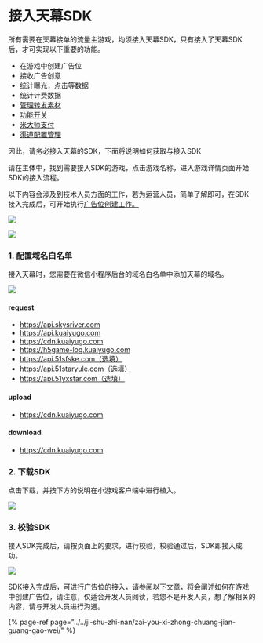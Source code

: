# 接入天幕SDK

所有需要在天幕接单的流量主游戏，均须接入天幕SDK，只有接入了天幕SDK后，才可实现以下重要的功能。

* 在游戏中创建广告位
* 接收广告创意
* 统计曝光，点击等数据
* 统计计费数据
* [管理转发素材](../../features/configuration-service/sharing-management.md)
* [功能开关](../../features/configuration-service/gong-neng-kai-guan.md)
* [米大师支付](../../features/configuration-service/mi-da-shi-zhi-fu.md)
* [渠道配置管理](../../features/configuration-service/qu-dao-guan-li.md)

因此，请务必接入天幕的SDK，下面将说明如何获取与接入SDK

请在主体中，找到需要接入SDK的游戏，点击游戏名称，进入游戏详情页面开始SDK的接入流程。

以下内容会涉及到技术人员方面的工作，若为运营人员，简单了解即可，在SDK接入完成后，可开始执行[广告位创建工作。](create-ad-position.md)

![](https://cdn.nlark.com/yuque/0/2019/png/254569/1557215260667-68f2f25d-bbc3-4584-99c4-00537d035698.png?x-oss-process=image/resize,w_2000)

![](https://cdn.nlark.com/yuque/0/2019/png/254569/1557215311628-028cef03-467e-40de-9d7a-e489ead36e08.png?x-oss-process=image/resize,w_2000)

### **1. 配置域名白名单**

接入天幕时，您需要在微信小程序后台的域名白名单中添加天幕的域名。

![](https://cdn.nlark.com/yuque/0/2019/png/254569/1557215080025-61922114-f312-45cb-96e0-3633f3593f6c.png)

#### **request**

* https://api.skysriver.com
* https://api.kuaiyugo.com
* https://cdn.kuaiyugo.com
* https://h5game-log.kuaiyugo.com
* https://api.51sfske.com（选填）
* https://api.51staryule.com（选填）
* https://api.51yxstar.com（选填）

#### **upload**

* https://cdn.kuaiyugo.com

#### **download**

* https://cdn.kuaiyugo.com

### **2. 下载SDK**

点击下载，并按下方的说明在小游戏客户端中进行植入。

![](https://cdn.nlark.com/yuque/0/2019/png/254569/1557215353478-29f47126-2525-4910-800b-61eb5606668d.png?x-oss-process=image/resize,w_2000)

### **3. 校验SDK**

接入SDK完成后，请按页面上的要求，进行校验，校验通过后，SDK即接入成功。

![](https://cdn.nlark.com/yuque/0/2019/png/254569/1557215697929-34c9e611-57d1-4050-8665-ba91bad3bb99.png)

SDK接入完成后，可进行广告位的接入，请参阅以下文章，将会阐述如何在游戏中创建广告位，请注意，仅适合开发人员阅读，若您不是开发人员，想了解相关的内容，请与开发人员进行沟通。

{% page-ref page="../../ji-shu-zhi-nan/zai-you-xi-zhong-chuang-jian-guang-gao-wei/" %}

 

